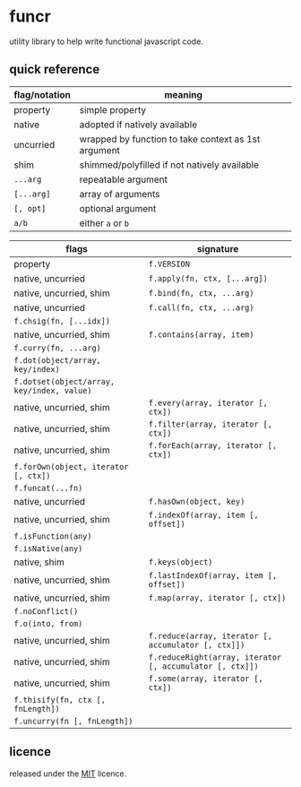 funcr
=====
utility library to help write functional javascript code.

quick reference
---------------
flag/notation | meaning
---|---
property | simple property
native | adopted if natively available
uncurried | wrapped by function to take context as 1st argument
shim | shimmed/polyfilled if not natively available
`...arg` | repeatable argument
`[...arg]` | array of arguments
`[, opt]` | optional argument
`a/b` | either `a` or `b`

flags | signature
---|---
property | `f.VERSION`
native, uncurried | `f.apply(fn, ctx, [...arg])`
native, uncurried, shim | `f.bind(fn, ctx, ...arg)`
native, uncurried | `f.call(fn, ctx, ...arg)`
 | `f.chsig(fn, [...idx])`
native, uncurried, shim | `f.contains(array, item)`
 | `f.curry(fn, ...arg)`
 | `f.dot(object/array, key/index)`
 | `f.dotset(object/array, key/index, value)`
native, uncurried, shim | `f.every(array, iterator [, ctx])`
native, uncurried, shim | `f.filter(array, iterator [, ctx])`
native, uncurried, shim | `f.forEach(array, iterator [, ctx])`
 | `f.forOwn(object, iterator [, ctx])`
 | `f.funcat(...fn)`
native, uncurried | `f.hasOwn(object, key)`
native, uncurried, shim | `f.indexOf(array, item [, offset])`
 | `f.isFunction(any)`
 | `f.isNative(any)`
native, shim | `f.keys(object)`
native, uncurried, shim | `f.lastIndexOf(array, item [, offset])`
native, uncurried, shim | `f.map(array, iterator [, ctx])`
 | `f.noConflict()`
 | `f.o(into, from)`
native, uncurried, shim | `f.reduce(array, iterator [, accumulator [, ctx]])`
native, uncurried, shim | `f.reduceRight(array, iterator [, accumulator [, ctx]])`
native, uncurried, shim | `f.some(array, iterator [, ctx])`
 | `f.thisify(fn, ctx [, fnLength])`
 | `f.uncurry(fn [, fnLength])`

licence
-------
released under the [MIT][1] licence.

[1]: http://mariusrunge.com/mit-licence.html